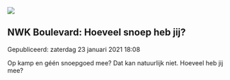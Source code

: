 






![](https://www.youtube.com/embed/WuLqp626OKg)


NWK Boulevard: Hoeveel snoep heb jij?
--------------------------------------





 Gepubliceerd: zaterdag 23 januari 2021 18:08
   




 Op kamp en géén snoepgoed mee? Dat kan natuurlijk niet. Hoeveel heb jij mee?
 



  






